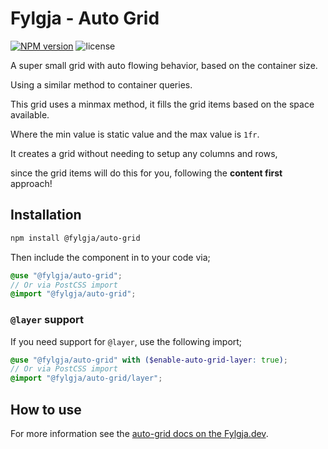 # Fylgja - Auto Grid

[![NPM version](https://img.shields.io/npm/v/@fylgja/auto-grid)](https://www.npmjs.org/package/@fylgja/auto-grid)
![license](https://img.shields.io/github/license/fylgja/fylgja)

A super small grid with auto flowing behavior, based on the container size.

Using a similar method to container queries.

This grid uses a minmax method,
it fills the grid items based on the space available.

Where the min value is static value and the max value is `1fr`.

It creates a grid without needing to setup any columns and rows,

since the grid items will do this for you, following the **content first** approach!

## Installation

```bash
npm install @fylgja/auto-grid
```

Then include the component in to your code via;

```scss
@use "@fylgja/auto-grid";
// Or via PostCSS import
@import "@fylgja/auto-grid";
```

### `@layer` support

If you need support for `@layer`,
use the following import;

```scss
@use "@fylgja/auto-grid" with ($enable-auto-grid-layer: true);
// Or via PostCSS import
@import "@fylgja/auto-grid/layer";
```

## How to use

For more information see the [auto-grid docs on the Fylgja.dev](https://fylgja.dev/components/auto-grid/).
